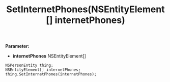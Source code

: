﻿---
uid: crmscript_ref_NSPersonEntity_SetInternetPhones
title: SetInternetPhones(NSEntityElement[] internetPhones)
intellisense: NSPersonEntity.SetInternetPhones
keywords: NSPersonEntity, GetInternetPhones
so.topic: reference
---



**Parameter:** 
 - **internetPhones** NSEntityElement[]

```crmscript
NSPersonEntity thing;
NSEntityElement[] internetPhones;
thing.SetInternetPhones(internetPhones);
```

